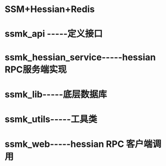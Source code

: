 # SSM+Hessian+Redis

# ssmk_api -----定义接口
# ssmk_hessian_service-----hessian RPC服务端实现
# ssmk_lib-----底层数据库
# ssmk_utils-----工具类
# ssmk_web-----hessian RPC 客户端调用
